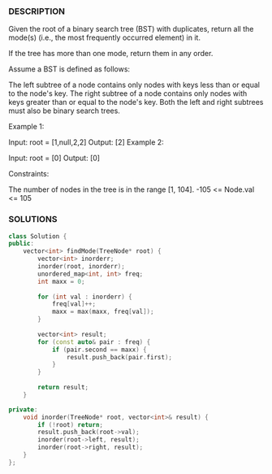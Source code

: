 ### DESCRIPTION

Given the root of a binary search tree (BST) with duplicates, return all the mode(s) (i.e., the most frequently occurred element) in it.

If the tree has more than one mode, return them in any order.

Assume a BST is defined as follows:

The left subtree of a node contains only nodes with keys less than or equal to the node's key.
The right subtree of a node contains only nodes with keys greater than or equal to the node's key.
Both the left and right subtrees must also be binary search trees.
 

Example 1:


Input: root = [1,null,2,2]
Output: [2]
Example 2:

Input: root = [0]
Output: [0]
 

Constraints:

The number of nodes in the tree is in the range [1, 104].
-105 <= Node.val <= 105

### SOLUTIONS

```c++
class Solution {
public:
    vector<int> findMode(TreeNode* root) {
        vector<int> inorderr;
        inorder(root, inorderr);
        unordered_map<int, int> freq;
        int maxx = 0;
        
        for (int val : inorderr) {
            freq[val]++;
            maxx = max(maxx, freq[val]);
        }
        
        vector<int> result;
        for (const auto& pair : freq) {
            if (pair.second == maxx) {
                result.push_back(pair.first);
            }
        }
        
        return result;
    }

private:
    void inorder(TreeNode* root, vector<int>& result) {
        if (!root) return;
        result.push_back(root->val);
        inorder(root->left, result);
        inorder(root->right, result);
    }
};
```
